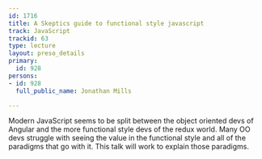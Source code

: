 ```yaml
---
id: 1716
title: A Skeptics guide to functional style javascript
track: JavaScript
trackid: 63
type: lecture
layout: preso_details
primary:
  id: 928
persons:
- id: 928
  full_public_name: Jonathan Mills

---
```

Modern JavaScript seems to be split between the object oriented devs of Angular and the more functional style devs of the redux world. Many OO devs struggle with seeing the value in the functional style and all of the paradigms that go with it. This talk will work to explain those paradigms.